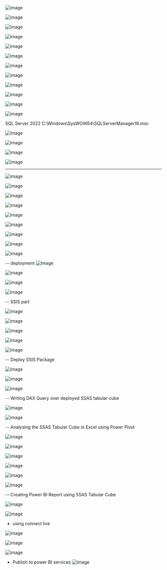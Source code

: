 ![image](https://github.com/user-attachments/assets/a2c9a003-ddb1-435b-8c81-a2d55e0091d7)



![image](https://github.com/user-attachments/assets/bf6665df-b591-43c4-9deb-c1088c0089e4)

![image](https://github.com/user-attachments/assets/e0adf0e2-9417-4ab5-ae8b-ece647d7474d)

![image](https://github.com/user-attachments/assets/1afc2592-6562-4a67-869f-1c0ffb56db2c)


![image](https://github.com/user-attachments/assets/fb1163a5-1874-4d50-bde8-cd686e632cd7)


![image](https://github.com/user-attachments/assets/814088e5-abea-44e0-bbcc-c55e1f72b001)

![image](https://github.com/user-attachments/assets/91e330f1-9e67-4339-adbe-6d9e7e61d0c1)

![image](https://github.com/user-attachments/assets/1edd7bcb-2c9d-42c5-8325-e0cdc9198daa)

![image](https://github.com/user-attachments/assets/9aaa2209-6afa-462e-bce2-c744aa9ccf2f)

![image](https://github.com/user-attachments/assets/3f48bdbe-dd2c-4d9c-aa11-bf31bacf64e4)

![image](https://github.com/user-attachments/assets/802a5eaa-ca2e-464e-bb70-2bdb3dac7b63)



![image](https://github.com/user-attachments/assets/71880653-430e-413b-9f41-b85063d3af40)

SQL Server 2022	C:\Windows\SysWOW64\SQLServerManager16.msc

![image](https://github.com/user-attachments/assets/15ee620d-1cf8-44e5-b8da-f901f6003ff9)

![image](https://github.com/user-attachments/assets/c1178121-a4ea-4e92-aba7-1685cc9dae30)

![image](https://github.com/user-attachments/assets/3cc6ff05-a895-42dd-bd27-8a59cc494fc3)

![image](https://github.com/user-attachments/assets/4401cb7b-b624-4faa-b1f3-627aa5042577)


---

![image](https://github.com/user-attachments/assets/9befdedf-79d3-45c4-81be-65572efb8be2)

![image](https://github.com/user-attachments/assets/85c3248c-db5f-4458-a1cd-96cc3b59a143)


![image](https://github.com/user-attachments/assets/fed602fa-5f13-47c3-8da6-77e91ae815fc)

![image](https://github.com/user-attachments/assets/98075fdf-c108-47ad-8d38-744f51c1671b)


![image](https://github.com/user-attachments/assets/77b95f09-c21f-4595-8e22-295ea450e84c)

![image](https://github.com/user-attachments/assets/4a95974c-2abe-4ac8-9318-450f841b71cb)

![image](https://github.com/user-attachments/assets/cce4fb4a-b7a0-4ce4-b8ee-c90b876092c3)

![image](https://github.com/user-attachments/assets/d2e583ae-42fa-45f7-9b5e-958a2267d030)

![image](https://github.com/user-attachments/assets/d5ed0e56-a17f-4404-8c72-1e35e00fede7)

-- deployment
![image](https://github.com/user-attachments/assets/6cd788e2-6b5f-401b-8ac9-49fe40524ce3)

![image](https://github.com/user-attachments/assets/11822a42-be36-4b0e-acef-10ff96536b33)

![image](https://github.com/user-attachments/assets/95c6eaf2-0d8c-4ee2-ba39-fada63845f1d)

![image](https://github.com/user-attachments/assets/8d735600-9f92-4c9a-b68b-365043a996e6)

-- SSIS part

![image](https://github.com/user-attachments/assets/132bdb48-daef-4438-bfff-4bf2cc588bd2)

![image](https://github.com/user-attachments/assets/05576f70-aace-4d3f-aa38-d4608dd76851)

![image](https://github.com/user-attachments/assets/2ba4fa1d-5123-4108-ad61-858d8437e501)

![image](https://github.com/user-attachments/assets/4c6ea10f-31dc-440c-80b3-25ddafc3882e)


![image](https://github.com/user-attachments/assets/66bb7f7f-6472-41f5-9e69-2ff91b7e984e)

-- Deploy SSIS Package

![image](https://github.com/user-attachments/assets/0b84059d-ccee-4bfe-a0fc-bdc6e27ff397)

![image](https://github.com/user-attachments/assets/ed201336-7514-42fa-bba4-2757fd892182)

![image](https://github.com/user-attachments/assets/d5801d7c-3eaf-4716-b107-e2d089dc4f7c)

-- Writing DAX Query over deployed SSAS tabular cube

![image](https://github.com/user-attachments/assets/f297a691-b037-4cd3-8fd5-6ad6ed2a2341)

![image](https://github.com/user-attachments/assets/9a1f7738-8b7b-4b0e-877c-3e31d65f5e87)

-- Analysing the SSAS Tabular Cube in Excel using Power Pivot

![image](https://github.com/user-attachments/assets/f24b2034-46e1-4181-845e-99497b9513c9)

![image](https://github.com/user-attachments/assets/520062dc-b432-4851-b345-376e5fdcf330)

![image](https://github.com/user-attachments/assets/8cfd1bee-a6ab-4da8-aa28-95bf8870f983)

![image](https://github.com/user-attachments/assets/a37b4ed2-0807-4ae9-baff-8710f5333f98)

![image](https://github.com/user-attachments/assets/905bd1b9-755c-47c7-ad9a-a59039d431f3)

![image](https://github.com/user-attachments/assets/aaed4aea-585f-4f57-ba2b-16f0e46a7016)


-- Creating Power BI Report using SSAS Tabular Cube 

![image](https://github.com/user-attachments/assets/979b1b70-6f9a-4c8b-9ce5-7e1b14cf4255)

![image](https://github.com/user-attachments/assets/d4da05d5-05a3-4154-8dfb-10a8b9b4e2de)

- using connect live

![image](https://github.com/user-attachments/assets/b9eb092e-e03c-4c29-82f1-9934e56359d4)

![image](https://github.com/user-attachments/assets/5bde563d-d847-4556-916d-dbfa721fa7de)

![image](https://github.com/user-attachments/assets/50f71dd2-48f9-4186-a977-8fd90885957a)

- Publish to power BI services
![image](https://github.com/user-attachments/assets/2e79ac5e-b931-4a0f-9177-9c1c1d9112fc)

